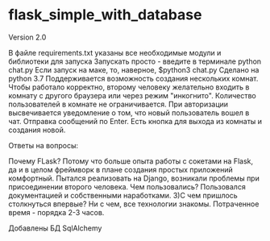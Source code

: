 # flask_simple_with_database
Version 2.0

В файле requirements.txt указаны все необходимые модули и библиотеки для запуска Запускать просто - введите в терминале python chat.py Если запуск на маке, то, наверное, $python3 chat.py Сделано на python 3.7 Поддерживается возможность создания нескольких комнат. Чтобы работало корректно, второму человеку желательно входить в комнату с другого браузера или через режим "инкогнито". Количество пользователей в комнате не ограничивается. При авторизации высвечивается уведомление о том, что новый пользователь вошел в чат. Отправка сообщений по Enter. Есть кнопка для выхода из комнаты и создания новой.

Ответы на вопросы:

Почему FLask? Потому что больше опыта работы с сокетами на Flask, да и в целом фреймворк в плане создания простых приложений комфортный. Пытался реализовать на Django, возникали проблемы при присоединении второго человека.
Чем пользовались? Пользовался документацией и собственными наработками. 3)С чем пришлось столкнуться впервые? Ни с чем, все технологии знакомы. Потраченное время - порядка 2-3 часов.

Добавлены БД SqlAlchemy